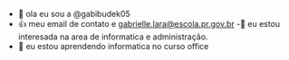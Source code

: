 - 👋 ola eu sou a @gabibudek05
- 👍 meu email de contato e gabrielle.lara@escola.pr.gov.br
-👀 eu estou interesada na area de informatica e administração. 
- 🌱 eu estou aprendendo informatica no curso office 



<!---
gabibudek05/gabibudek05 is a ✨ special ✨ repository because its `README.md` (this file) appears on your GitHub profile.
You can click the Preview link to take a look at your changes.
--->
